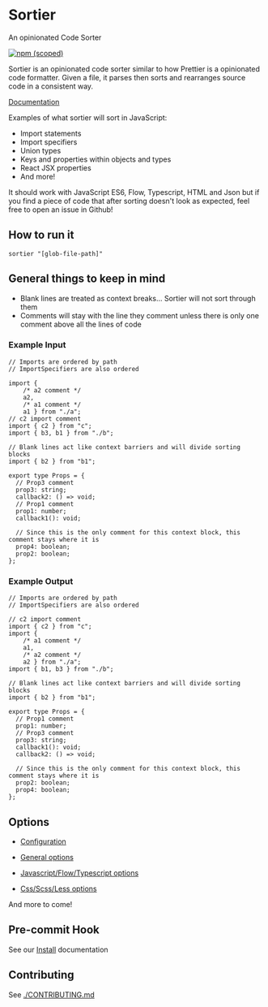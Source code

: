 # Sortier

An opinionated Code Sorter

[![npm (scoped)](https://img.shields.io/npm/v/sortier.svg)](https://www.npmjs.com/package/sortier)

Sortier is an opinionated code sorter similar to how Prettier is a opinionated code formatter. Given a file, it parses then sorts and rearranges source code in a consistent way.

[Documentation](http://snowcoders.github.io/sortier)

Examples of what sortier will sort in JavaScript:

- Import statements
- Import specifiers
- Union types
- Keys and properties within objects and types
- React JSX properties
- And more!

It should work with JavaScript ES6, Flow, Typescript, HTML and Json but if you find a piece of code that after sorting doesn't look as expected, feel free to open an issue in Github!

## How to run it

```
sortier "[glob-file-path]"
```

## General things to keep in mind

- Blank lines are treated as context breaks... Sortier will not sort through them
- Comments will stay with the line they comment unless there is only one comment above all the lines of code

### Example Input

```
// Imports are ordered by path
// ImportSpecifiers are also ordered

import {
    /* a2 comment */
    a2,
    /* a1 comment */
    a1 } from "./a";
// c2 import comment
import { c2 } from "c";
import { b3, b1 } from "./b";

// Blank lines act like context barriers and will divide sorting blocks
import { b2 } from "b1";

export type Props = {
  // Prop3 comment
  prop3: string;
  callback2: () => void;
  // Prop1 comment
  prop1: number;
  callback1(): void;

  // Since this is the only comment for this context block, this comment stays where it is
  prop4: boolean;
  prop2: boolean;
};

```

### Example Output

```
// Imports are ordered by path
// ImportSpecifiers are also ordered

// c2 import comment
import { c2 } from "c";
import {
    /* a1 comment */
    a1,
    /* a2 comment */
    a2 } from "./a";
import { b1, b3 } from "./b";

// Blank lines act like context barriers and will divide sorting blocks
import { b2 } from "b1";

export type Props = {
  // Prop1 comment
  prop1: number;
  // Prop3 comment
  prop3: string;
  callback1(): void;
  callback2: () => void;

  // Since this is the only comment for this context block, this comment stays where it is
  prop2: boolean;
  prop4: boolean;
};

```

## Options

- [Configuration](https://snowcoders.github.io/sortier/#/options/configuration)

- [General options](https://snowcoders.github.io/sortier/#/options/general)

- [Javascript/Flow/Typescript options](https://snowcoders.github.io/sortier/#/options/js)

- [Css/Scss/Less options](https://snowcoders.github.io/sortier/#/options/css)

And more to come!

## Pre-commit Hook

See our [Install](https://snowcoders.github.io/sortier/#/usage/install) documentation

## Contributing

See [./CONTRIBUTING.md](./CONTRIBUTING.md)
